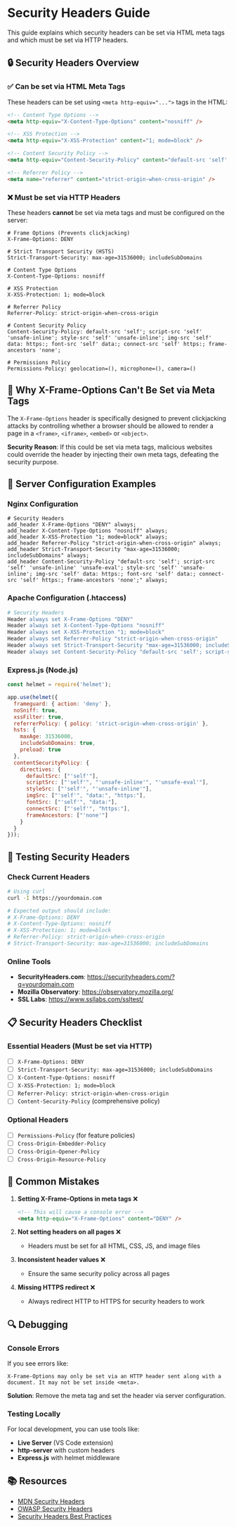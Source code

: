 # Security Headers Guide

This guide explains which security headers can be set via HTML meta tags and which must be set via HTTP headers.

## 🔒 Security Headers Overview

### ✅ Can be set via HTML Meta Tags
These headers can be set using `<meta http-equiv="...">` tags in the HTML:

```html
<!-- Content Type Options -->
<meta http-equiv="X-Content-Type-Options" content="nosniff" />

<!-- XSS Protection -->
<meta http-equiv="X-XSS-Protection" content="1; mode=block" />

<!-- Content Security Policy -->
<meta http-equiv="Content-Security-Policy" content="default-src 'self'; script-src 'self' 'unsafe-inline';" />

<!-- Referrer Policy -->
<meta name="referrer" content="strict-origin-when-cross-origin" />
```

### ❌ Must be set via HTTP Headers
These headers **cannot** be set via meta tags and must be configured on the server:

```http
# Frame Options (Prevents clickjacking)
X-Frame-Options: DENY

# Strict Transport Security (HSTS)
Strict-Transport-Security: max-age=31536000; includeSubDomains

# Content Type Options
X-Content-Type-Options: nosniff

# XSS Protection
X-XSS-Protection: 1; mode=block

# Referrer Policy
Referrer-Policy: strict-origin-when-cross-origin

# Content Security Policy
Content-Security-Policy: default-src 'self'; script-src 'self' 'unsafe-inline'; style-src 'self' 'unsafe-inline'; img-src 'self' data: https:; font-src 'self' data:; connect-src 'self' https:; frame-ancestors 'none';

# Permissions Policy
Permissions-Policy: geolocation=(), microphone=(), camera=()
```

## 🚨 Why X-Frame-Options Can't Be Set via Meta Tags

The `X-Frame-Options` header is specifically designed to prevent clickjacking attacks by controlling whether a browser should be allowed to render a page in a `<frame>`, `<iframe>`, `<embed>` or `<object>`. 

**Security Reason**: If this could be set via meta tags, malicious websites could override the header by injecting their own meta tags, defeating the security purpose.

## 🔧 Server Configuration Examples

### Nginx Configuration
```nginx
# Security Headers
add_header X-Frame-Options "DENY" always;
add_header X-Content-Type-Options "nosniff" always;
add_header X-XSS-Protection "1; mode=block" always;
add_header Referrer-Policy "strict-origin-when-cross-origin" always;
add_header Strict-Transport-Security "max-age=31536000; includeSubDomains" always;
add_header Content-Security-Policy "default-src 'self'; script-src 'self' 'unsafe-inline' 'unsafe-eval'; style-src 'self' 'unsafe-inline'; img-src 'self' data: https:; font-src 'self' data:; connect-src 'self' https:; frame-ancestors 'none';" always;
```

### Apache Configuration (.htaccess)
```apache
# Security Headers
Header always set X-Frame-Options "DENY"
Header always set X-Content-Type-Options "nosniff"
Header always set X-XSS-Protection "1; mode=block"
Header always set Referrer-Policy "strict-origin-when-cross-origin"
Header always set Strict-Transport-Security "max-age=31536000; includeSubDomains"
Header always set Content-Security-Policy "default-src 'self'; script-src 'self' 'unsafe-inline' 'unsafe-eval'; style-src 'self' 'unsafe-inline'; img-src 'self' data: https:; font-src 'self' data:; connect-src 'self' https:; frame-ancestors 'none';"
```

### Express.js (Node.js)
```javascript
const helmet = require('helmet');

app.use(helmet({
  frameguard: { action: 'deny' },
  noSniff: true,
  xssFilter: true,
  referrerPolicy: { policy: 'strict-origin-when-cross-origin' },
  hsts: {
    maxAge: 31536000,
    includeSubDomains: true,
    preload: true
  },
  contentSecurityPolicy: {
    directives: {
      defaultSrc: ["'self'"],
      scriptSrc: ["'self'", "'unsafe-inline'", "'unsafe-eval'"],
      styleSrc: ["'self'", "'unsafe-inline'"],
      imgSrc: ["'self'", "data:", "https:"],
      fontSrc: ["'self'", "data:"],
      connectSrc: ["'self'", "https:"],
      frameAncestors: ["'none'"]
    }
  }
}));
```

## 🧪 Testing Security Headers

### Check Current Headers
```bash
# Using curl
curl -I https://yourdomain.com

# Expected output should include:
# X-Frame-Options: DENY
# X-Content-Type-Options: nosniff
# X-XSS-Protection: 1; mode=block
# Referrer-Policy: strict-origin-when-cross-origin
# Strict-Transport-Security: max-age=31536000; includeSubDomains
```

### Online Tools
- **SecurityHeaders.com**: https://securityheaders.com/?q=yourdomain.com
- **Mozilla Observatory**: https://observatory.mozilla.org/
- **SSL Labs**: https://www.ssllabs.com/ssltest/

## 📋 Security Headers Checklist

### Essential Headers (Must be set via HTTP)
- [ ] `X-Frame-Options: DENY`
- [ ] `Strict-Transport-Security: max-age=31536000; includeSubDomains`
- [ ] `X-Content-Type-Options: nosniff`
- [ ] `X-XSS-Protection: 1; mode=block`
- [ ] `Referrer-Policy: strict-origin-when-cross-origin`
- [ ] `Content-Security-Policy` (comprehensive policy)

### Optional Headers
- [ ] `Permissions-Policy` (for feature policies)
- [ ] `Cross-Origin-Embedder-Policy`
- [ ] `Cross-Origin-Opener-Policy`
- [ ] `Cross-Origin-Resource-Policy`

## 🚨 Common Mistakes

1. **Setting X-Frame-Options in meta tags** ❌
   ```html
   <!-- This will cause a console error -->
   <meta http-equiv="X-Frame-Options" content="DENY" />
   ```

2. **Not setting headers on all pages** ❌
   - Headers must be set for all HTML, CSS, JS, and image files

3. **Inconsistent header values** ❌
   - Ensure the same security policy across all pages

4. **Missing HTTPS redirect** ❌
   - Always redirect HTTP to HTTPS for security headers to work

## 🔍 Debugging

### Console Errors
If you see errors like:
```
X-Frame-Options may only be set via an HTTP header sent along with a document. It may not be set inside <meta>.
```

**Solution**: Remove the meta tag and set the header via server configuration.

### Testing Locally
For local development, you can use tools like:
- **Live Server** (VS Code extension)
- **http-server** with custom headers
- **Express.js** with helmet middleware

## 📚 Resources

- [MDN Security Headers](https://developer.mozilla.org/en-US/docs/Web/HTTP/Headers#security)
- [OWASP Security Headers](https://owasp.org/www-project-secure-headers/)
- [Security Headers Best Practices](https://web.dev/security-headers/)

